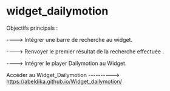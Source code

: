 # widget_dailymotion




Objectifs principals :




---->        Intégrer une barre de recherche au widget.


---->        Renvoyer le premier résultat de la recherche effectuée .



---->        Intégrer le player Dailymotion au Widget.





Accéder au Widget_Dailymotion  ---------->                       https://abeldika.github.io/Widget_dailymotion/
